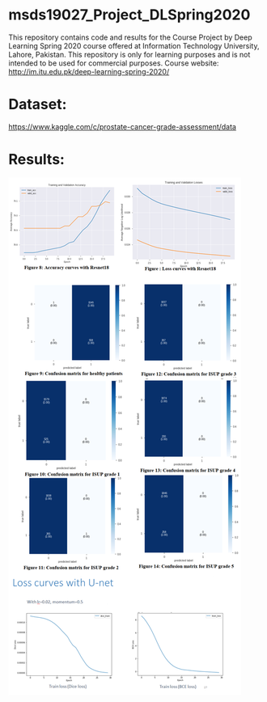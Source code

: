 # msds19027_Project_DLSpring2020
This repository contains code and results for the Course Project by Deep Learning Spring 2020 course offered at Information Technology University, Lahore, Pakistan. This repository is only for learning purposes and is not intended to be used for commercial purposes.
Course website: http://im.itu.edu.pk/deep-learning-spring-2020/

# Dataset:
https://www.kaggle.com/c/prostate-cancer-grade-assessment/data

# Results:

![GitHub Logo](https://github.com/irfanumar1994/msds19027_Project_DLSpring2020/blob/master/results_.JPG)

